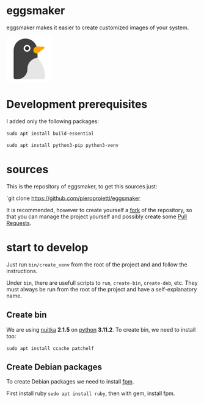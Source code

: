 # eggsmaker
eggsmaker makes it easier to create customized images of your system.

![icon](https://github.com/pieroproietti/pengui/raw/main/assets/pengui.png?raw=true)

# Development prerequisites
I added only the following packages:

`sudo apt install build-essential`

`sudo apt install python3-pip python3-venv`

# sources
This is the repository of eggsmaker, to get this sources just: 

`git clone https://github.com/pieroproietti/eggsmaker

It is recommended, however to create yourself a [fork](https://github.com/pieroproietti/eggsmaker/fork) of the repository, so that you can manage the project yourself and possibly create some [Pull Requests](https://github.com/pieroproietti/eggsmaker/pulls).

# start to develop
Just run `bin/create_venv` from the root of the project and and follow the instructions.

Under `bin`, there are usefull scripts to `run`, `create-bin`, `create-deb`, etc. They must always be run from the root of the project and have a self-explanatory name.

## Create bin
We are using [nuitka](https://nuitka.net/) **2.1.5** on [python](https://www.python.org/) **3.11.2**. To create bin, we need to install too:

`sudo apt install ccache patchelf`

## Create Debian packages
To create Debian packages we need to install [fpm](https://fpm.readthedocs.io/en/v1.15.1/). 

First install ruby `sudo apt install ruby`, then with gem, install fpm.

